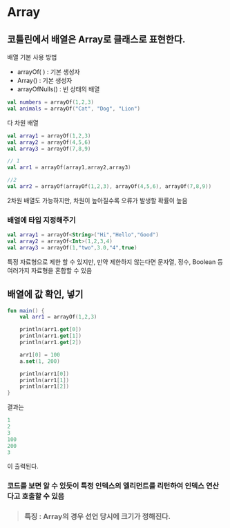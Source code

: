 # Array
## 코틀린에서 배열은 Array로 클래스로 표현한다.
배열 기본 사용 방법 
* arrayOf( ) : 기본 생성자
* Array() : 기본 생성자
* arrayOfNulls() : 빈 상태의 배열
```kotlin
val numbers = arrayOf(1,2,3)
val animals = arrayOf("Cat", "Dog", "Lion")
```

다 차원 배열
```kotlin
val array1 = arrayOf(1,2,3)
val array2 = arrayOf(4,5,6)
val array3 = arrayOf(7,8,9)

// 1
val arr1 = arrayOf(array1,array2,array3)

//2
val arr2 = arrayOf(arrayOf(1,2,3), arrayOf(4,5,6), arrayOf(7,8,9))
```

2차원 배열도 가능하지만, 차원이 높아질수록 오류가 발생할 확률이 높음

### 배열에 타입 지정해주기

```kotlin
val array1 = arrayOf<String>("Hi","Hello","Good")
val array2 = arrayOf<Int>(1,2,3,4)
val array3 = arrayOf(1,"two",3.0,"4",true)
```

특정 자료형으로 제한 할 수 있지만, 만약 제한하지 않는다면 문자열, 정수, Boolean 등 여러가지 자료형을 혼합할 수 있음

## 배열에 값 확인, 넣기 
```kotlin
fun main() {
    val arr1 = arrayOf(1,2,3)

    println(arr1.get[0])
    println(arr1.get[1])
    println(arr1.get[2])

    arr1[0] = 100
    a.set(1, 200)

    println(arr1[0])
    println(arr1[1])
    println(arr1[2])
}
```

결과는
```kotlin
1
2
3
100
200
3
```
이 출력된다.

### 코드를 보면 알 수 있듯이 특정 인덱스의 엘리먼트를 리턴하여 인덱스 연산다고 호출할 수 있음

>### 특징 : Array의 경우 선언 당시에 크기가 정해진다.